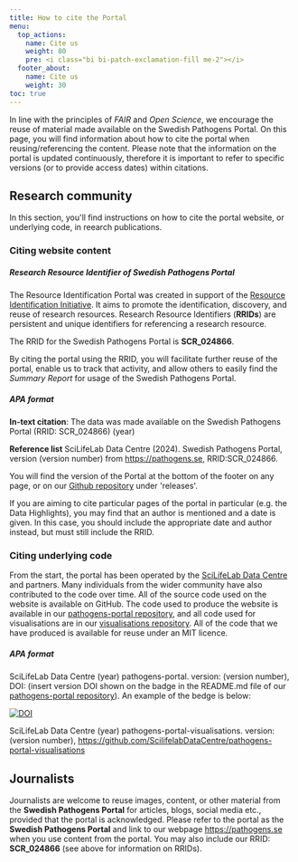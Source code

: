 ```yaml
---
title: How to cite the Portal
menu:
  top_actions:
    name: Cite us
    weight: 80
    pre: <i class="bi bi-patch-exclamation-fill me-2"></i>
  footer_about:
    name: Cite us
    weight: 30
toc: true
---
```


In line with the principles of _FAIR_ and _Open Science_, we encourage the reuse of material made available on the Swedish Pathogens Portal. On this page, you will find information about how to cite the portal when reusing/referencing the content. Please note that the information on the portal is updated continuously, therefore it is important to refer to specific versions (or to provide access dates) within citations.

## Research community

In this section, you'll find instructions on how to cite the portal website, or underlying code, in reearch publications.

### Citing website content

##### Research Resource Identifier of Swedish Pathogens Portal

The Resource Identification Portal was created in support of the <a target="_blank" href="https://www.rrids.org/">Resource Identification Initiative</a>. It aims to promote the identification, discovery, and reuse of research resources. Research Resource Identifiers (**RRIDs**) are persistent and unique identifiers for referencing a research resource.

The RRID for the Swedish Pathogens Portal is **SCR_024866**.

By citing the portal using the RRID, you will facilitate further reuse of the portal, enable us to track that activity, and allow others to easily find the _Summary Report_ for usage of the Swedish Pathogens Portal.

##### APA format

**In-text citation**: The data was made available on the Swedish Pathogens Portal (RRID: SCR_024866) (year)

**Reference list** SciLifeLab Data Centre (2024). Swedish Pathogens Portal, version (version number) from <https://pathogens.se>, RRID:SCR_024866.

You will find the version of the Portal at the bottom of the footer on any page, or on our <a target="_blank" href="https://github.com/ScilifelabDataCentre/pathogens-portal">Github repository</a> under 'releases'.

If you are aiming to cite particular pages of the portal in particular (e.g. the Data Highlights), you may find that an author is mentioned and a date is given. In this case, you should include the appropriate date and author instead, but must still include the RRID.

### Citing underlying code

From the start, the portal has been operated by the <a target="_blank" href="https://scilifelab.se/data">SciLifeLab Data Centre</a> and partners. Many individuals from the wider community have also contributed to the code over time. All of the source code used on the website is available on GitHub. The code used to produce the website is available in our <a target="_blank" href="https://github.com/ScilifelabDataCentre/pathogens-portal">pathogens-portal repository</a>, and all code used for visualisations are in our <a target="_blank" href="https://github.com/ScilifelabDataCentre/pathogens-portal-visualisations">visualisations repository</a>. All of the code that we have produced is available for reuse under an MIT licence.

##### APA format

SciLifeLab Data Centre (year) pathogens-portal. version: (version number), DOI: (insert version DOI shown on the badge in the README.md file of our <a target="_blank" href="https://github.com/ScilifelabDataCentre/pathogens-portal">pathogens-portal repository</a>). An example of the bedge is below:

[![DOI](https://zenodo.org/badge/256458920.svg)](https://zenodo.org/doi/10.5281/zenodo.10629602)

SciLifeLab Data Centre (year) pathogens-portal-visualisations. version: (version number), <https://github.com/ScilifelabDataCentre/pathogens-portal-visualisations>

## Journalists

Journalists are welcome to reuse images, content, or other material from the **Swedish Pathogens Portal** for articles, blogs, social media etc., provided that the portal is acknowledged. Please refer to the portal as the **Swedish Pathogens Portal** and link to our webpage <https://pathogens.se> when you use content from the portal. You may also include our RRID: **SCR_024866** (see above for information on RRIDs).
